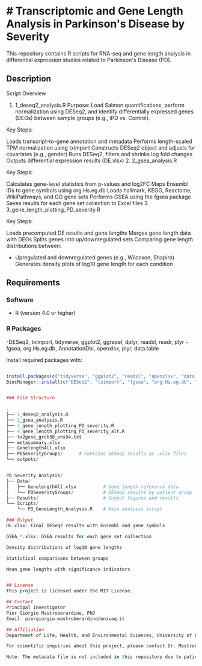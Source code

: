 # # Transcriptomic and Gene Length Analysis in Parkinson's Disease by Severity

This repository contains R scripts for RNA-seq and gene length analysis in differential expression studies related to Parkinson's Disease (PD).

## Description

Script Overview

1. 1_deseq2_analysis.R
Purpose: Load Salmon quantifications, perform normalization using DESeq2, and identify differentially expressed genes (DEGs) between sample groups (e.g., iPD vs. Control).

Key Steps:

Loads transcript-to-gene annotation and metadata
Performs length-scaled TPM normalization using tximport
Constructs DESeq2 object and adjusts for covariates (e.g., gender)
Runs DESeq2, filters and shrinks log fold changes
Outputs differential expression results (DE.xlsx)
2. 2_gsea_analysis.R

Key Steps:

Calculates gene-level statistics from p-values and log2FC
Maps Ensembl IDs to gene symbols using org.Hs.eg.db
Loads hallmark, KEGG, Reactome, WikiPathways, and GO gene sets
Performs GSEA using the fgsea package
Saves results for each gene set collection to Excel files
3. 3_gene_length_plotting_PD_severity.R

Key Steps:

Loads precomputed DE results and gene lengths
Merges gene length data with DEGs
Splits genes into up/downregulated sets
Comparing gene length distributions between:
   - Upregulated and downregulated genes (e.g., Wilcoxon, Shapiro)
Generates density plots of log10 gene length for each condition



## Requirements

### Software
- R (version 4.0 or higher)

### R Packages

-DESeq2, tximport, tidyverse, ggplot2, ggrepel, dplyr, readxl, readr, plyr
-fgsea, org.Hs.eg.db, AnnotationDbi, openxlsx, plyr, data.table


Install required packages with:
```R

install.packages(c("tidyverse", "ggplot2", "readxl", "openxlsx", "data.table", "plyr", "readr", "dplyr"))
BiocManager::install(c("DESeq2", "tximport", "fgsea", "org.Hs.eg.db", "AnnotationDbi"))


### File Structure

.
├── 1_deseq2_analysis.R
├── 2_gsea_analysis.R
├── 3_gene_length_plotting_PD_severity.R
├── 4_gene_length_plotting_PD_severity_alt.R
├── tx2gene_grch38_ens94.txt
├── metasummary.xlsx
├── GenelengthAll.xlsx
├── PDSeverityGroups/      # Contains DESeq2 results as .xlsx files
└── outputs/


PD_Severity_Analysis/
├── Data/
│   ├── GenelengthAll.xlsx          # Gene length reference data
│   └── PDSeverityGroups/           # DESeq2 results by patient group
├── Results/                        # Output figures and results
└── Scripts/
    └── PD_GeneLength_Analysis.R    # Main analysis script

### Output
DE.xlsx: Final DESeq2 results with Ensembl and gene symbols

GSEA_*.xlsx: GSEA results for each gene set collection

Density distributions of log10 gene lengths

Statistical comparisons between groups

Mean gene lengths with significance indicators


## License
This project is licensed under the MIT License.

## Contact
Principal Investigator
Pier Giorgio Mastroberardino, PhD
Email: piergiorgio.mastroberardino@univaq.it

## Affiliation
Department of Life, Health, and Environmental Sciences, University of L'Aquila, L'Aquila, Italy.

For scientific inquiries about this project, please contact Dr. Mastroberardino directly. For technical issues with the code, please open an issue in this repository.

Note: The metadata file is not included in this repository due to patient privacy concerns. These data can be requested from the PPMI website.
